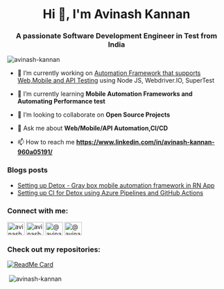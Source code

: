 <h1 align="center">Hi 👋, I'm Avinash Kannan</h1>
<h3 align="center">A passionate Software Development Engineer in Test from India</h3>

<p align="left"> <img src="https://komarev.com/ghpvc/?username=avinash-kannan&label=Profile%20views&color=0e75b6&style=flat" alt="avinash-kannan" /> </p>

- 🔭 I’m currently working on [Automation Framework that supports Web,Mobile and API Testing](https://github.com/Avinash-Kannan/webdriverio-framework) using Node JS, Webdriver.IO, SuperTest 

- 🌱 I’m currently learning **Mobile Automation Frameworks and Automating Performance test**

- 👯 I’m looking to collaborate on **Open Source Projects**

- 💬 Ask me about **Web/Mobile/API Automation,CI/CD**

- 📫 How to reach me **https://www.linkedin.com/in/avinash-kannan-960a05191/**

### Blogs posts
<!-- BLOG-POST-LIST:START -->
* [Setting up Detox - Gray box mobile automation framework in RN App](https://medium.com/@avinashkannan/detox-gray-box-end-to-end-test-automation-framework-for-react-native-apps-129eb0f19cb0)
* [Setting up CI for Detox using Azure Pipelines and GitHub Actions](https://medium.com/@avinashkannan/ci-for-detox-mobile-test-automation-framework-using-github-actions-and-azure-pipelines-273b86b732c1)
<!-- BLOG-POST-LIST:END -->

<h3 align="left">Connect with me:</h3>
<p align="left">
<a href="https://dev.to/avinashkannan" target="blank"><img align="center" src="https://raw.githubusercontent.com/rahuldkjain/github-profile-readme-generator/master/src/images/icons/Social/devto.svg" alt="avinashkannan" height="30" width="40" /></a>
<a href="https://linkedin.com/in/avinash-kannan-960a05191" target="blank"><img align="center" src="https://raw.githubusercontent.com/rahuldkjain/github-profile-readme-generator/master/src/images/icons/Social/linked-in-alt.svg" alt="avinash kannan" height="30" width="40" /></a>
<a href="https://hashnode.com/@avinashkannan" target="blank"><img align="center" src="https://raw.githubusercontent.com/rahuldkjain/github-profile-readme-generator/master/src/images/icons/Social/hashnode.svg" alt="@avinashkannan" height="30" width="40" /></a>
<a href="https://medium.com/@avinashkannan" target="blank"><img align="center" src="https://raw.githubusercontent.com/rahuldkjain/github-profile-readme-generator/master/src/images/icons/Social/medium.svg" alt="@avinashkannan" height="30" width="40" /></a>
</p>

<div align="left">
<h3 align="left">Check out my repositories:</h3>

[![ReadMe Card](https://github-readme-stats.vercel.app/api/pin/?username=avinash-kannan&repo=webdriverio-supertest-framework&theme=dark)](https://github.com/Avinash-Kannan/webdriverio-supertest-framework)

</div>

<p>&nbsp;<img align="center" src="https://github-readme-stats.vercel.app/api?username=avinash-kannan&show_icons=true&locale=en" alt="avinash-kannan" /></p>

